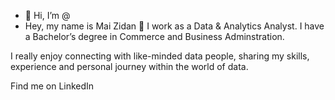 - 👋 Hi, I’m @
- Hey, my name is Mai Zidan 👋
I work as a Data & Analytics Analyst. I have a Bachelor’s degree in Commerce and Business Adminstration.

I really enjoy connecting with like-minded data people, sharing my skills, experience and personal journey within the world of data.

Find me on LinkedIn 
